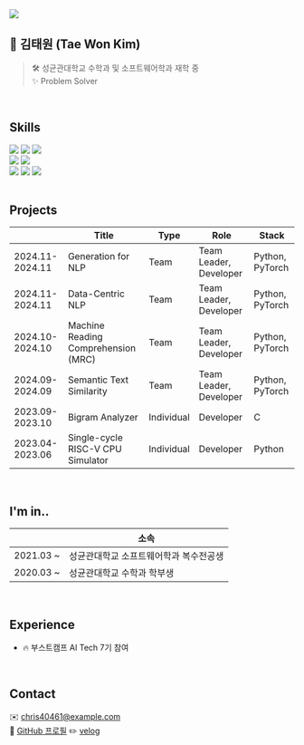 <img src="https://capsule-render.vercel.app/api?type=waving&height=200&color=0:000046,100:1CB5E0&text=Hi,%20I'm%20Tae%20Won!☁️&fontSize=30&fontColor=FFFFFF" />

## 👀 김태원 (Tae Won Kim)
> 🛠️ 성균관대학교 수학과 및 소프트웨어학과 재학 중<br/>
> ✨ Problem Solver

<br/>

## Skills
<div>
  <img src="https://img.shields.io/badge/-Python-3776AB?style=flat-square&logo=Python&logoColor=white"/>
  <img src="https://img.shields.io/badge/-C-00599C?style=flat-square&logo=C&logoColor=white"/>
  <img src="https://img.shields.io/badge/-C++-007396?style=flat-square&logo=C++&logoColor=white"/>
</div>
<div>
  <img src="https://img.shields.io/badge/-Jupyter-F37626?style=flat-square&logo=Jupyter&logoColor=white"/>
  <img src="https://img.shields.io/badge/-PyTorch-EE4C2C?style=flat-square&logo=PyTorch&logoColor=white"/>
</div>
<div>
  <img src="https://img.shields.io/badge/-Git-F05032?style=flat-square&logo=Git&logoColor=white"/>
  <img src="https://img.shields.io/badge/-GitHub-181717?style=flat-square&logo=GitHub&logoColor=white"/>
  <img src="https://img.shields.io/badge/-Ubuntu-FCC624?style=flat-square&logo=Ubuntu&logoColor=black"/>
</div>

<br/>

## Projects
|           | Title                                  | Type  | Role     | Stack       |
|-----------|----------------------------------------|-------|----------|-------------|
| 2024.11-2024.11 | Generation for NLP                   | Team  | Team Leader, Developer | Python, PyTorch |
| 2024.11-2024.11 | Data-Centric NLP                     | Team  | Team Leader, Developer | Python, PyTorch |
| 2024.10-2024.10 | Machine Reading Comprehension (MRC)  | Team  | Team Leader, Developer | Python, PyTorch |
| 2024.09-2024.09 | Semantic Text Similarity             | Team  | Team Leader, Developer | Python, PyTorch |
| 2023.09-2023.10 | Bigram Analyzer                      | Individual | Developer | C              |
| 2023.04-2023.06 | Single-cycle RISC-V CPU Simulator    | Individual | Developer | Python         |

<br/>

## I'm in..
|           | 소속                                     |
|-----------|------------------------------------------|
| 2021.03 ~ | 성균관대학교 소프트웨어학과 복수전공생        |
| 2020.03 ~ | 성균관대학교 수학과 학부생                |

<br/>

## Experience
- 🔥 부스트캠프 AI Tech 7기 참여

<br/>

## Contact
✉️ chris40461@example.com<br/>
🔗 [GitHub 프로필](https://github.com/chris40461)
✏️ [velog](https://velog.io/@chris40461/posts)

<br/>

